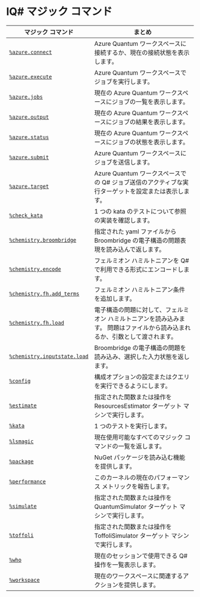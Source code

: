 # <a name="iq-magic-commands"></a>IQ# マジック コマンド

| マジック コマンド | まとめ |
|---------------|---------|
| [`%azure.connect`](xref:microsoft.quantum.iqsharp.magic-ref.azure.connect) | Azure Quantum ワークスペースに接続するか、現在の接続状態を表示します。 |
| [`%azure.execute`](xref:microsoft.quantum.iqsharp.magic-ref.azure.execute) | Azure Quantum ワークスペースでジョブを実行します。 |
| [`%azure.jobs`](xref:microsoft.quantum.iqsharp.magic-ref.azure.jobs) | 現在の Azure Quantum ワークスペースにジョブの一覧を表示します。 |
| [`%azure.output`](xref:microsoft.quantum.iqsharp.magic-ref.azure.output) | 現在の Azure Quantum ワークスペースにジョブの結果を表示します。 |
| [`%azure.status`](xref:microsoft.quantum.iqsharp.magic-ref.azure.status) | 現在の Azure Quantum ワークスペースにジョブの状態を表示します。 |
| [`%azure.submit`](xref:microsoft.quantum.iqsharp.magic-ref.azure.submit) | Azure Quantum ワークスペースにジョブを送信します。 |
| [`%azure.target`](xref:microsoft.quantum.iqsharp.magic-ref.azure.target) | Azure Quantum ワークスペースでの Q# ジョブ送信のアクティブな実行ターゲットを設定または表示します。 |
| [`%check_kata`](xref:microsoft.quantum.iqsharp.magic-ref.check_kata) | 1 つの kata のテストについて参照の実装を確認します。 |
| [`%chemistry.broombridge`](xref:microsoft.quantum.iqsharp.magic-ref.chemistry.broombridge) | 指定された yaml ファイルから Broombridge の電子構造の問題表現を読み込んで返します。 |
| [`%chemistry.encode`](xref:microsoft.quantum.iqsharp.magic-ref.chemistry.encode) | フェルミオン ハミルトニアンを Q# で利用できる形式にエンコードします。 |
| [`%chemistry.fh.add_terms`](xref:microsoft.quantum.iqsharp.magic-ref.chemistry.fh.add_terms) | フェルミオン ハミルトニアン条件を追加します。 |
| [`%chemistry.fh.load`](xref:microsoft.quantum.iqsharp.magic-ref.chemistry.fh.load) | 電子構造の問題に対して、フェルミオン ハミルトニアンを読み込みます。 問題はファイルから読み込まれるか、引数として渡されます。 |
| [`%chemistry.inputstate.load`](xref:microsoft.quantum.iqsharp.magic-ref.chemistry.inputstate.load) | Broombridge の電子構造の問題を読み込み、選択した入力状態を返します。 |
| [`%config`](xref:microsoft.quantum.iqsharp.magic-ref.config) | 構成オプションの設定またはクエリを実行できるようにします。 |
| [`%estimate`](xref:microsoft.quantum.iqsharp.magic-ref.estimate) | 指定された関数または操作を ResourcesEstimator ターゲット マシンで実行します。 |
| [`%kata`](xref:microsoft.quantum.iqsharp.magic-ref.kata) | 1 つのテストを実行します。 |
| [`%lsmagic`](xref:microsoft.quantum.iqsharp.magic-ref.lsmagic) | 現在使用可能なすべてのマジック コマンドの一覧を返します。 |
| [`%package`](xref:microsoft.quantum.iqsharp.magic-ref.package) | NuGet パッケージを読み込む機能を提供します。 |
| [`%performance`](xref:microsoft.quantum.iqsharp.magic-ref.performance) | このカーネルの現在のパフォーマンス メトリックを報告します。 |
| [`%simulate`](xref:microsoft.quantum.iqsharp.magic-ref.simulate) | 指定された関数または操作を QuantumSimulator ターゲット マシンで実行します。 |
| [`%toffoli`](xref:microsoft.quantum.iqsharp.magic-ref.toffoli) | 指定された関数または操作を ToffoliSimulator ターゲット マシンで実行します。 |
| [`%who`](xref:microsoft.quantum.iqsharp.magic-ref.who) | 現在のセッションで使用できる Q# 操作を一覧表示します。 |
| [`%workspace`](xref:microsoft.quantum.iqsharp.magic-ref.workspace) | 現在のワークスペースに関連するアクションを提供します。 |
